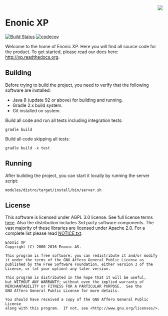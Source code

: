 <img align="right" src="https://raw.githubusercontent.com/enonic/xp/master/misc/logo.png">

# Enonic XP

[![Build Status](https://travis-ci.org/enonic/xp.svg?branch=master)](https://travis-ci.org/enonic/xp)
[![codecov](https://codecov.io/gh/enonic/xp/branch/master/graph/badge.svg)](https://codecov.io/gh/enonic/xp)

Welcome to the home of Enonic XP. Here you will find all source code for the product. To get started,
please read our docs here: http://xp.readthedocs.org.

## Building

Before trying to build the project, you need to verify that the following software are installed:

* Java 8 (update 92 or above) for building and running.
* Gradle 2.x build system.
* Git installed on system.

Build all code and run all tests including integration tests:

    gradle build

Build all code skipping all tests:

    gradle build -x test

## Running

After building the project, you can start it locally by running the server script:

    modules/distro/target/install/bin/server.sh

## License

This software is licensed under AGPL 3.0 license. See full license terms [here](http://www.enonic.com/license). Also the distribution includes
3rd party software components. The vast majority of these libraries are licensed under Apache 2.0. For a complete list please
read [NOTICE.txt](https://github.com/enonic/xp/raw/master/NOTICE.txt).

	Enonic XP
	Copyright (C) 2000-2016 Enonic AS.

	This program is free software: you can redistribute it and/or modify
	it under the terms of the GNU Affero General Public License as
	published by the Free Software Foundation, either version 3 of the
	License, or (at your option) any later version.

	This program is distributed in the hope that it will be useful,
	but WITHOUT ANY WARRANTY; without even the implied warranty of
	MERCHANTABILITY or FITNESS FOR A PARTICULAR PURPOSE.  See the
	GNU Affero General Public License for more details.

	You should have received a copy of the GNU Affero General Public License
	along with this program.  If not, see <http://www.gnu.org/licenses/>.
